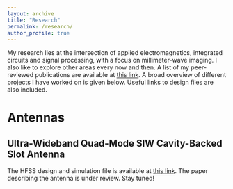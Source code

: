 ```yaml
---
layout: archive
title: "Research"
permalink: /research/
author_profile: true
---
```


My research lies at the intersection of applied electromagnetics, integrated circuits and signal processing, with a focus on millimeter-wave imaging. I also like to explore other areas every now and then. A list of my peer-reviewed publications are available at [this link](https://scholar.google.com/citations?user=TtDtCaoAAAAJ&hl=enLinks). A broad overview of different projects I have worked on is given below. Useful links to design files are also included. 

# Antennas

## Ultra-Wideband Quad-Mode SIW Cavity-Backed Slot Antenna

The HFSS design and simulation file is available at [this link](https://drive.google.com/file/d/1x7v6aiFFheCkK9Ou6Q4aF9X4KvR3HXGO/view?usp=sharing). The paper describing the antenna is under review. Stay tuned!

